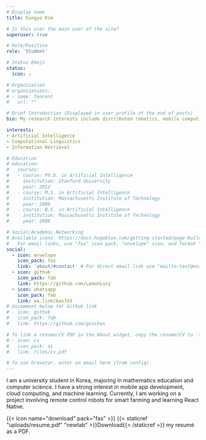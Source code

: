 ```yaml
--- 
# Display name
title: Eungyo Kim

# Is this user the main user of the site?
superuser: true

# Role/Position
role: 'Student'

# Status Emoji
status:
  icon: ☕️

# Organization
# organizations:
# - name: Tencent
#   url: ""

# Brief Introduction (Displayed in user profile at the end of posts)
bio: My research interests include distributed robotics, mobile computing, and programmable matter.

interests:
- Artificial Intelligence
- Computational Linguistics
- Information Retrieval

# Education
# education:
#   courses:
#   - course: Ph.D. in Artificial Intelligence
#     institution: Stanford University
#     year: 2012
#   - course: M.S. in Artificial Intelligence
#     institution: Massachusetts Institute of Technology
#     year: 2009
#   - course: B.S. in Artificial Intelligence
#     institution: Massachusetts Institute of Technology
#     year: 2008

# Social/Academic Networking
# Available icons: https://docs.hugoblox.com/getting-started/page-builder/#icons
#   For email links, use "fas" icon pack, "envelope" icon, and format "mailto:your-email@example.com".
social:
  - icon: envelope
    icon_pack: fas
    link: 'about/#contact' # For direct email link use "mailto:test@example.org".
  - icon: github
    icon_pack: fab
    link: https://github.com/LemonLucy
  - icon: whatsapp
    icon_pack: fab
    link: wa.link/bas7d3
# Uncomment below for Github link
# - icon: github
#   icon_pack: fab
#   link: https://github.com/gcushen

# To link a resume/CV PDF in the About widget, copy the resume/CV to `static/files/cv.pdf` and uncomment below.
# - icon: cv
#   icon_pack: ai
#   link: files/cv.pdf

# To use Gravatar, enter an email here (from config).
---
```

I am a university student in Korea, majoring in mathematics education and computer science. I have a strong interest in mobile app development, cloud computing, and machine learning. Currently, I am working on a project involving remote control robots for smart farming and learning React Native.

{{< icon name="download" pack="fas" >}} {{< staticref "uploads/resume.pdf" "newtab" >}}Download{{< /staticref >}} my resumé as a PDF.